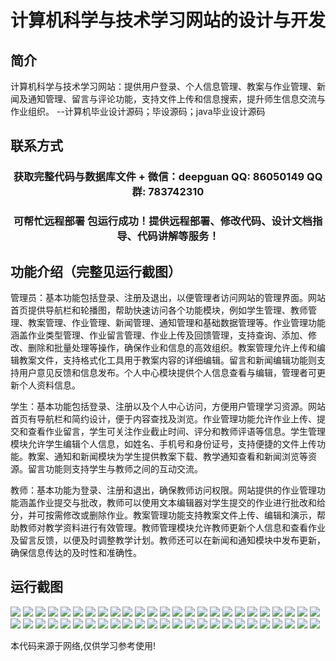 <p><h1 align="center">计算机科学与技术学习网站的设计与开发</h1></p>

## 简介
计算机科学与技术学习网站：提供用户登录、个人信息管理、教案与作业管理、新闻及通知管理、留言与评论功能，支持文件上传和信息搜索，提升师生信息交流与作业组织。    --计算机毕业设计源码；毕设源码；java毕业设计源码


## 联系方式
<p><h3 align="center">获取完整代码与数据库文件 + 微信：deepguan QQ: 86050149 QQ群: 783742310</h3></p>
<p><h3 align="center">可帮忙远程部署 包运行成功！提供远程部署、修改代码、设计文档指导、代码讲解等服务！</h3></p>

## 功能介绍（完整见运行截图）
管理员：基本功能包括登录、注册及退出，以便管理者访问网站的管理界面。网站首页提供导航栏和轮播图，帮助快速访问各个功能模块，例如学生管理、教师管理、教案管理、作业管理、新闻管理、通知管理和基础数据管理等。作业管理功能涵盖作业类型管理、作业留言管理、作业上传及回馈管理，支持查询、添加、修改、删除和批量处理等操作，确保作业和信息的高效组织。教案管理允许上传和编辑教案文件，支持格式化工具用于教案内容的详细编辑。留言和新闻编辑功能则支持用户意见反馈和信息发布。个人中心模块提供个人信息查看与编辑，管理者可更新个人资料信息。

学生：基本功能包括登录、注册以及个人中心访问，方便用户管理学习资源。网站首页有导航栏和简约设计，便于内容查找及浏览。作业管理功能允许作业上传、提交和查看作业留言，学生可关注作业截止时间、评分和教师评语等信息。学生管理模块允许学生编辑个人信息，如姓名、手机号和身份证号，支持便捷的文件上传功能。教案、通知和新闻模块为学生提供教案下载、教学通知查看和新闻浏览等资源。留言功能则支持学生与教师之间的互动交流。

教师：基本功能为登录、注册和退出，确保教师访问权限。网站提供的作业管理功能涵盖作业提交与批改，教师可以使用文本编辑器对学生提交的作业进行批改和给分，并可按需修改或删除作业。教案管理功能支持教案文件上传、编辑和演示，帮助教师对教学资料进行有效管理。教师管理模块允许教师更新个人信息和查看作业及留言反馈，以便及时调整教学计划。教师还可以在新闻和通知模块中发布更新，确保信息传达的及时性和准确性。


## 运行截图
![](img/001.jpg)
![](img/002.jpg)
![](img/003.jpg)
![](img/004.jpg)
![](img/005.jpg)
![](img/006.jpg)
![](img/007.jpg)
![](img/008.jpg)
![](img/009.jpg)
![](img/010.jpg)
![](img/011.jpg)
![](img/012.jpg)
![](img/013.jpg)
![](img/014.jpg)
![](img/015.jpg)
![](img/016.jpg)
![](img/017.jpg)
![](img/018.jpg)
![](img/019.jpg)
![](img/020.jpg)
![](img/021.jpg)
![](img/022.jpg)
![](img/023.jpg)
![](img/024.jpg)
![](img/025.jpg)
![](img/026.jpg)
![](img/027.jpg)
![](img/028.jpg)
![](img/029.jpg)
![](img/030.jpg)
![](img/031.jpg)
![](img/032.jpg)
![](img/033.jpg)
![](img/034.jpg)
![](img/035.jpg)
![](img/036.jpg)
![](img/037.jpg)
![](img/038.jpg)
![](img/039.jpg)
![](img/040.jpg)
![](img/041.jpg)
![](img/042.jpg)
![](img/043.jpg)
![](img/044.jpg)
![](img/045.jpg)
![](img/046.jpg)
![](img/047.jpg)
![](img/048.jpg)
![](img/049.jpg)
![](img/050.jpg)

<p>本代码来源于网络,仅供学习参考使用!</p>
